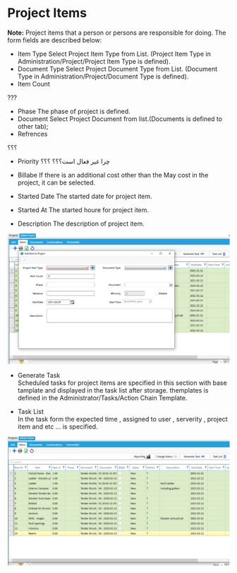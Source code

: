 # Project Items

**Note:** Project items that a person or persons are responsible for doing.
The form fields are described below:

* Item Type
  Select Project Item Type from List. (Project Item Type in Administration/Project/Project Item Type is defined).
* Document Type
  Select Project Document Type from List. (Document Type in Administration/Project/Document Type is defined).
* Item Count

???

* Phase
  The phase of project is defined.
* Document
  Select Project Document from list.(Documents is defined to other tab);
* Refrences

؟؟؟

* Priority
 چرا غیر فعال است؟؟؟
؟؟؟

* Billabe
  If there is an additional cost other than the May cost in the project, it can be selected.
* Started Date
  The started date for project item.
* Started At
  The started houre for project item.
* Description
  The description of project item.

<img alt="project item" class="img-thumbnail" src="../../images/project-item.png" />

* Generate Task   
  Scheduled tasks for project items are specified in this section with base tamplate and displayed in the task list after storage.
  themplates is defined in the Administrator/Tasks/Action Chain Template.

 * Task List   
   In the task form the expected time , assigned to user , serverity ,  project item and etc ... is specified.

<img alt="project item list" class="img-thumbnail" src="../../images/project-item-list.png" />
